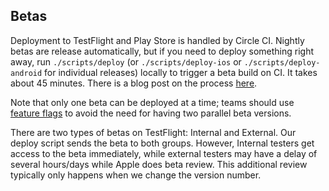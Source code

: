 ## Betas

Deployment to TestFlight and Play Store is handled by Circle CI. Nightly betas are release automatically, but if you need to deploy something right away, run `./scripts/deploy` (or `./scripts/deploy-ios` or `./scripts/deploy-android` for individual releases) locally to trigger a beta build on CI. It takes about 45 minutes. There is a blog post on the process [here](http://artsy.github.io/blog/2015/12/15/Automating-Testflight-Deploys/).

Note that only one beta can be deployed at a time; teams should use [feature flags](./developing_a_feature.md) to avoid the need for having two parallel beta versions.

There are two types of betas on TestFlight: Internal and External. Our deploy script sends the beta to both groups. However, Internal testers get access to the beta immediately, while external testers may have a delay of several hours/days while Apple does beta review. This additional review typically only happens when we change the version number.
